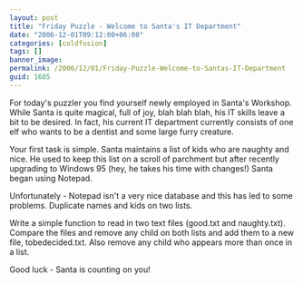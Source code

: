 ```yaml
---
layout: post
title: "Friday Puzzle - Welcome to Santa's IT Department"
date: "2006-12-01T09:12:00+06:00"
categories: [coldfusion]
tags: []
banner_image: 
permalink: /2006/12/01/Friday-Puzzle-Welcome-to-Santas-IT-Department
guid: 1685
---
```


For today's puzzler you find yourself newly employed in Santa's Workshop. While Santa is quite magical, full of joy, blah blah blah, his IT skills leave a bit to be desired. In fact, his current IT department currently consists of one elf who wants to be a dentist and some large furry creature.

Your first task is simple. Santa maintains a list of kids who are naughty and nice. He used to keep this list on a scroll of parchment but after recently upgrading to Windows 95 (hey, he takes his time with changes!) Santa began using Notepad.

Unfortunately - Notepad isn't a very nice database and this has led to some problems. Duplicate names and kids on two lists.

Write a simple function to read in two text files (good.txt and naughty.txt). Compare the files and remove any child on both lists and add them to a new file, tobedecided.txt. Also remove any child who appears more than once in a list.

Good luck - Santa is counting on you!
